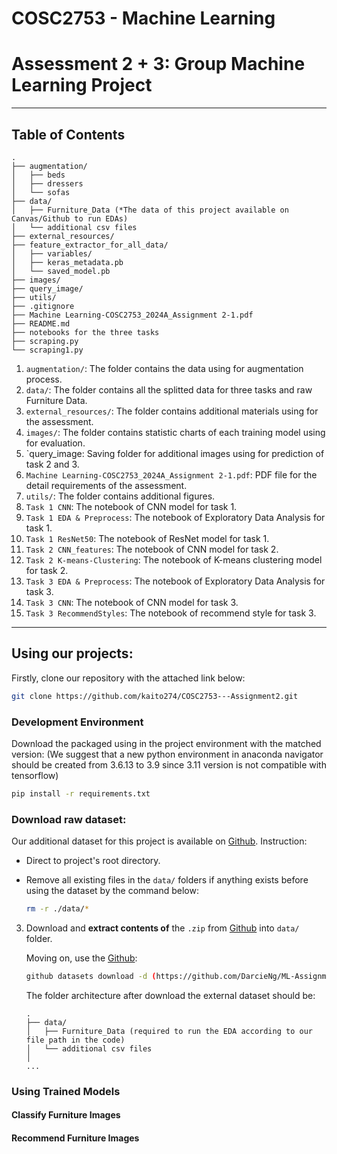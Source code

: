# COSC2753 - Machine Learning 
# Assessment 2 + 3: Group Machine Learning Project



---


## Table of Contents


```
.
├── augmentation/
│   ├── beds 
│   ├── dressers
│   └── sofas
├── data/
│   ├── Furniture_Data (*The data of this project available on Canvas/Github to run EDAs)
│   └── additional csv files
├── external_resources/
├── feature_extractor_for_all_data/
│   ├── variables/
│   ├── keras_metadata.pb
│   └── saved_model.pb
├── images/
├── query_image/
├── utils/
├── .gitignore
├── Machine Learning-COSC2753_2024A_Assignment 2-1.pdf
├── README.md
├── notebooks for the three tasks
├── scraping.py
└── scraping1.py
```

1. `augmentation/`: The folder contains the data using for augmentation process.
2. `data/`: The folder contains all the splitted data for three tasks and raw Furniture Data.
3. `external_resources/`: The folder contains additional materials using for the assessment.
4. `images/`: The folder contains statistic charts of each training model using for evaluation.
5. `query_image: Saving folder for additional images using for prediction of task 2 and 3.
6. `Machine Learning-COSC2753_2024A_Assignment 2-1.pdf`: PDF file for the detail requirements of the assessment.
7. `utils/`: The folder contains additional figures.
8. `Task 1 CNN`: The notebook of CNN model for task 1.
9. `Task 1 EDA & Preprocess`: The notebook of Exploratory Data Analysis for task 1.
10. `Task 1 ResNet50`: The notebook of ResNet model for task 1.
11. `Task 2 CNN_features`: The notebook of CNN model for task 2.
12. `Task 2 K-means-Clustering`: The notebook of K-means clustering model for task 2.
13. `Task 3 EDA & Preprocess`: The notebook of Exploratory Data Analysis for task 3.
14. `Task 3 CNN`: The notebook of CNN model for task 3.
15. `Task 3 RecommendStyles`: The notebook of recommend style for task 3.

---


## Using our projects: 
Firstly, clone our repository with the attached link below:

```bash
git clone https://github.com/kaito274/COSC2753---Assignment2.git
```


### Development Environment
Download the packaged using in the project environment with the matched version:
(We suggest that a new python environment in anaconda navigator should be created from 3.6.13 to 3.9 since 3.11 version is not compatible with tensorflow)

```bash
pip install -r requirements.txt
```

### Download raw dataset:
Our additional dataset for this project is available on [Github](https://github.com/DarcieNg/ML-Assignment-2-Dataset). Instruction:
- Direct to project's root directory.
- Remove all existing files in the `data/` folders if anything exists before using the dataset by the command below:

    ```bash
    rm -r ./data/*
    ```
3. Download and **extract contents of** the `.zip` from [Github](https://github.com/DarcieNg/ML-Assignment-2-Dataset) into `data/` folder.

   Moving on, use the [Github](https://github.com/DarcieNg/ML-Assignment-2-Dataset):

    ```bash
    github datasets download -d (https://github.com/DarcieNg/ML-Assignment-2-Dataset) -p ./data/ --unzip
    ```
   
    The folder architecture after download the external dataset should be:
    
    ```
    .
    ├── data/
    │   ├── Furniture_Data (required to run the EDA according to our file path in the code)
    │   └── additional csv files
    │
    ...
    ```
### Using Trained Models


#### Classify Furniture Images


#### Recommend Furniture Images

